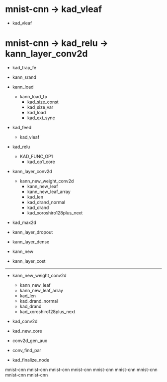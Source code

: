 # mnist-cnn -> kad_vleaf

- kad_vleaf

# mnist-cnn -> kad_relu -> kann_layer_conv2d

- kad_trap_fe

- kann_srand

- kann_load
    - kann_load_fp
        - kad_size_const
        - kad_size_var
        - kad_load
        - kad_ext_sync

- kad_feed
    - kad_vleaf

- kad_relu
    - KAD_FUNC_OP1
        - kad_op1_core

- kann_layer_conv2d
    - kann_new_weight_conv2d
        - kann_new_leaf
        - kann_new_leaf_array
        - kad_len
        - kad_drand_normal
        - kad_drand
        - kad_xoroshiro128plus_next

- kad_max2d

- kann_layer_dropout

- kann_layer_dense

- kann_new

- kann_layer_cost




------------------------------

- kann_new_weight_conv2d
    - kann_new_leaf
    - kann_new_leaf_array
    - kad_len
    - kad_drand_normal
    - kad_drand
    - kad_xoroshiro128plus_next

- kad_conv2d
- kad_new_core
- conv2d_gen_aux
- conv_find_par
- kad_finalize_node

mnist-cnn
mnist-cnn
mnist-cnn
mnist-cnn
mnist-cnn
mnist-cnn
mnist-cnn
mnist-cnn
mnist-cnn
